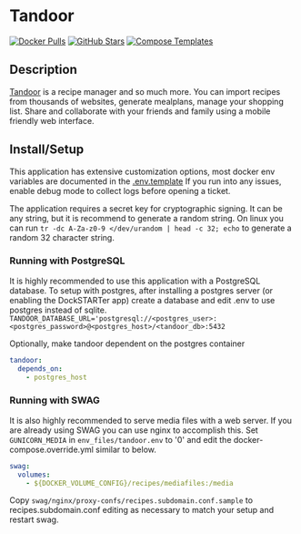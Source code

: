# Tandoor

[![Docker Pulls](https://img.shields.io/docker/pulls/vabene1111/recipes?style=flat-square&color=607D8B&label=docker%20pulls&logo=docker)](https://hub.docker.com/r/vabene1111/recipes)
[![GitHub Stars](https://img.shields.io/github/stars/vabene1111/recipes?style=flat-square&color=607D8B&label=github%20stars&logo=github)](https://github.com//vabene1111/recipes)
[![Compose Templates](https://img.shields.io/static/v1?style=flat-square&color=607D8B&label=compose&message=templates)](https://github.com/GhostWriters/DockSTARTer/tree/master/compose/.apps/tandoor)

## Description

[Tandoor](https://docs.tandoor.dev/) is a recipe manager and so much more.
You can import recipes from thousands of websites, generate mealplans, manage your shopping list.
Share and collaborate with your friends and family using a mobile friendly web interface.

## Install/Setup

This application has extensive customization options, most docker env variables are documented in the [.env.template](https://raw.githubusercontent.com/vabene1111/recipes/master/.env.template)
If you run into any issues, enable debug mode to collect logs before opening a ticket.

The application requires a secret key for cryptographic signing. It can be any string, but it is recommend to generate a random string.
On linux you can run `tr -dc A-Za-z0-9 </dev/urandom | head -c 32; echo` to generate a random 32 character string.

### Running with PostgreSQL

It is highly recommended to use this application with a PostgreSQL database.
To setup with postgres, after installing a postgres server (or enabling the DockSTARTer app) create a database and edit .env to use postgres instead of sqlite.
`TANDOOR_DATABASE_URL='postgresql://<postgres_user>:<postgres_password>@<postgres_host>/<tandoor_db>:5432`

Optionally, make tandoor dependent on the postgres container

```yaml
tandoor:
  depends_on:
    - postgres_host
```

### Running with SWAG

It is also highly recommended to serve media files with a web server. If you are already using SWAG you can use nginx to accomplish this.
Set `GUNICORN_MEDIA` in `env_files/tandoor.env` to '0' and edit the docker-compose.override.yml similar to below.

```yaml
swag:
  volumes:
    - ${DOCKER_VOLUME_CONFIG}/recipes/mediafiles:/media
```

Copy `swag/nginx/proxy-confs/recipes.subdomain.conf.sample` to recipes.subdomain.conf editing as necessary to match your setup and restart swag.
